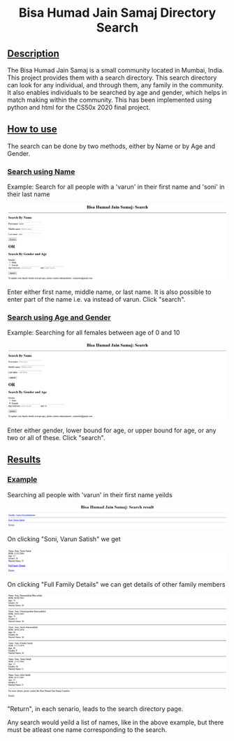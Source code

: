 <h1 align="center">Bisa Humad Jain Samaj Directory Search</h1>

## <ins>Description</ins>

The Bisa Humad Jain Samaj is a small community located in Mumbai, India. This project provides them with a search directory. This search directory can look for any individual, and through them, any family in the community. It also enables individuals to be searched by age and gender, which helps in match making within the community. This has been implemented using python and html for the CS50x 2020 final project.

## <ins>How to use</ins>
The search can be done by two methods, either by Name or by Age and Gender.

### <ins>Search using Name</ins>
Example: Search for all people with a 'varun' in their first name and 'soni' in their last name
<p align="center">
<img src="p2'.png">
</p>
Enter either first name, middle name, or last name. It is also possible to enter part of the name i.e. va instead of varun. Click "search".

### <ins>Search using Age and Gender</ins>
Example: Searching for all females between age of 0 and 10
<p align="center">
<img src="p3.png">
</p>
Enter either gender, lower bound for age, or upper bound for age, or any two or all of these. Click "search".

## <ins>Results</ins>

### <ins>Example</ins>
Searching all people with 'varun' in their first name yeilds
<p align="center">
<img src="p4'.png">
</p>

On clicking "Soni, Varun Satish" we get
<p align="center">
<img src="p5.png">
</p>

On clicking "Full Family Details" we can get details of other family members
<p align="center">
<img src="p6'.png">
</p>
"Return", in each senario, leads to the search directory page.<p></p>

Any search would yeild a list of names, like in the above example, but there must be atleast one name corresponding to the search.
